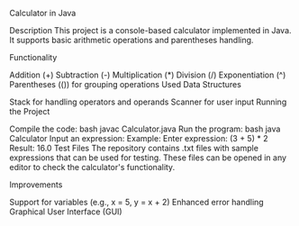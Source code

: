 Calculator in Java

Description
This project is a console-based calculator implemented in Java. It supports basic arithmetic operations and parentheses handling.

Functionality

Addition (+)
Subtraction (-)
Multiplication (*)
Division (/)
Exponentiation (^)
Parentheses (()) for grouping operations
Used Data Structures

Stack for handling operators and operands
Scanner for user input
Running the Project

Compile the code:
bash
javac Calculator.java
Run the program:
bash
java Calculator
Input an expression:
Example:
Enter expression: (3 + 5) * 2
Result: 16.0
Test Files
The repository contains .txt files with sample expressions that can be used for testing. These files can be opened in any editor to check the calculator's functionality.

Improvements

Support for variables (e.g., x = 5, y = x + 2)
Enhanced error handling
Graphical User Interface (GUI)


